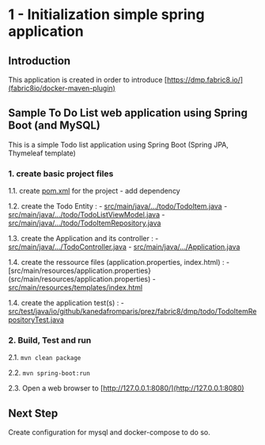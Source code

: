 # 1 - Initialization simple spring application

## Introduction

This application is created in order to introduce [https://dmp.fabric8.io/](fabric8io/docker-maven-plugin)

## Sample To Do List web application using Spring Boot (and MySQL)

This is a simple Todo list application using Spring Boot (Spring JPA, Thymeleaf template)

### 1. create basic project files

  1.1. create [pom.xml](pom.xml) for the project
    - add dependency

  1.2. create the Todo Entity :
    - [src/main/java/.../todo/TodoItem.java](src/main/java/io/github/kanedafromparis/prez/fabric8/dmp/todo/TodoItem.java)
    - [src/main/java/.../todo/TodoListViewModel.java](src/main/java/io/github/kanedafromparis/prez/fabric8/dmp/todo/TodoListViewModel.java)
    - [src/main/java/.../todo/TodoItemRepository.java](src/main/java/io/github/kanedafromparis/prez/fabric8/dmp/todo/TodoItemRepository.java)

  1.3. create the Application and its controller :
    - [src/main/java/.../TodoController.java](src/main/java/io/github/kanedafromparis/prez/fabric8/dmp/TodoController.java)
    - [src/main/java/.../Application.java](src/main/java/io/github/kanedafromparis/prez/fabric8/dmp/Application.java)

  1.4. create the ressource files (application.properties, index.html) :
    - [src/main/resources/application.properties}(src/main/resources/application.properties)
    - [src/main/resources/templates/index.html](src/main/resources/templates/index.html)

  1.4. create the application test(s) :
    - [src/test/java/io/github/kanedafromparis/prez/fabric8/dmp/todo/TodoItemRepositoryTest.java](src/test/java/io/github/kanedafromparis/prez/fabric8/dmp/todo/TodoItemRepositoryTest.java)

### 2. Build, Test and run

  2.1. `mvn clean package`

  2.2. `mvn spring-boot:run`

  2.3. Open a web browser to [http://127.0.0.1:8080/](http://127.0.0.1:8080)

## Next Step

Create configuration for mysql and docker-compose to do so.
